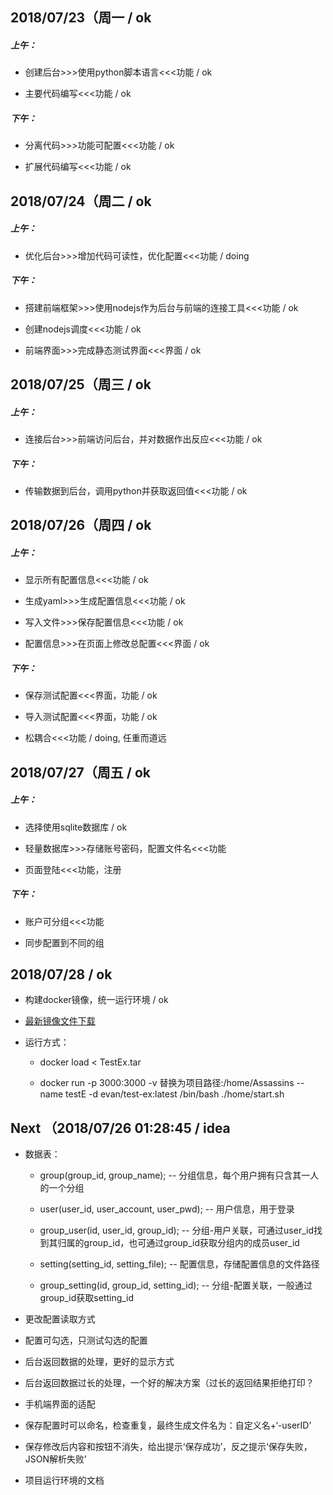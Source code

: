 ## 2018/07/23（周一 / ok

##### 上午：

- 创建后台>>>使用python脚本语言<<<功能 / ok

- 主要代码编写<<<功能 / ok

##### 下午：

- 分离代码>>>功能可配置<<<功能 / ok

- 扩展代码编写<<<功能 / ok

## 2018/07/24（周二 / ok

##### 上午：

- 优化后台>>>增加代码可读性，优化配置<<<功能 / doing

##### 下午：

- 搭建前端框架>>>使用nodejs作为后台与前端的连接工具<<<功能 / ok

- 创建nodejs调度<<<功能 / ok

- 前端界面>>>完成静态测试界面<<<界面 / ok

## 2018/07/25（周三 / ok

##### 上午：

- 连接后台>>>前端访问后台，并对数据作出反应<<<功能 / ok

##### 下午：

- 传输数据到后台，调用python并获取返回值<<<功能 / ok

## 2018/07/26（周四 / ok

##### 上午：

- 显示所有配置信息<<<功能 / ok

- 生成yaml>>>生成配置信息<<<功能 / ok

- 写入文件>>>保存配置信息<<<功能 / ok

- 配置信息>>>在页面上修改总配置<<<界面 / ok

##### 下午：

- 保存测试配置<<<界面，功能 / ok

- 导入测试配置<<<界面，功能 / ok

- 松耦合<<<功能 / doing, 任重而道远

## 2018/07/27（周五 / ok

##### 上午：

- 选择使用sqlite数据库 / ok

- 轻量数据库>>>存储账号密码，配置文件名<<<功能

- 页面登陆<<<功能，注册

##### 下午：

- 账户可分组<<<功能

- 同步配置到不同的组

## 2018/07/28 / ok

- 构建docker镜像，统一运行环境 / ok

- [最新镜像文件下载](http://115.28.216.244/share/docker-images/TestEx.tar)

- 运行方式：

    - docker load < TestEx.tar
    
    - docker run -p 3000:3000 -v 替换为项目路径:/home/Assassins --name testE -d evan/test-ex:latest /bin/bash ./home/start.sh
    
   
## Next （2018/07/26 01:28:45 / idea

- 数据表：

  - group(group_id, group_name); -- 分组信息，每个用户拥有只含其一人的一个分组
  
  - user(user_id, user_account, user_pwd); -- 用户信息，用于登录
  
  - group_user(id, user_id, group_id); -- 分组-用户关联，可通过user_id找到其归属的group_id，也可通过group_id获取分组内的成员user_id
  
  - setting(setting_id, setting_file); -- 配置信息，存储配置信息的文件路径
  
  - group_setting(id, group_id, setting_id); -- 分组-配置关联，一般通过group_id获取setting_id

- 更改配置读取方式

- 配置可勾选，只测试勾选的配置

- 后台返回数据的处理，更好的显示方式

- 后台返回数据过长的处理，一个好的解决方案（过长的返回结果拒绝打印？

- 手机端界面的适配

- 保存配置时可以命名，检查重复，最终生成文件名为：自定义名+‘-userID’

- 保存修改后内容和按钮不消失，给出提示‘保存成功’，反之提示‘保存失败，JSON解析失败’

- 项目运行环境的文档

